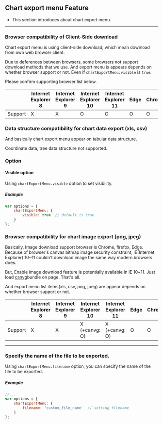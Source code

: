 ## Chart export menu Feature
* This section introduces about chart export menu.

***

### Browser compatibility of Client-Side download
Chart export menu is using client-side download, which mean download from own web browser client.

Due to deferences between browsers, some browsers not support download methods that we use.
And export menu is appears depends on whether browser support or not.
Even if `chartExportMenu.visible` is `true`.

Please confirm supporting browser list below.

||Internet Explorer 8|Internet Explorer 9|Internet Explorer 10| Internet Explorer 11| Edge | Chrome | Firefox | Safari|
|---|---|---|---|---|---|---|---|---|
|Support|X|X|O|O|O|O|O|X|

### Data structure compatibility for chart data export (xls, csv)
And basically chart export menu appear on tabular data structure.

Coordinate data, tree data structure not supported.

### Option

#### Visible option
Using `chartExportMenu.visible` option to set visibility.

##### Example

``` javascript
var options = {
    chartExportMenu: {
        visible: true  // default is true.
    }
};
```

### Browser compatibility for chart image export (png, jpeg)
Basically, Image download support browser is Chrome, firefox, Edge.
Because of browser's canvas bitmap image security constraint, IE(Internet Explorer) 10~11 couldn't download image the same way modern browsers does.

But, Enable image download feature is potentially available in IE 10~11.
Just load [canvg](https://github.com/canvg/canvg)bundle on page. That's all.

And export menu list items(xls, csv, png, jpeg) are appear depends on whether browser support or not.

||Internet Explorer 8|Internet Explorer 9|Internet Explorer 10| Internet Explorer 11| Edge | Chrome | Firefox | Safari|
|---|---|---|---|---|---|---|---|---|
|Support|X|X|X (+canvg: O)|X (+canvg: O)|O|O|O|X|

***

### Specify the name of the file to be exported.
Using `chartExportMenu.filename` option, you can specify the name of the file to be exported.

##### Example

```javascript
//...
var options = {
    chartExportMenu: {
        filename: 'custom_file_name'  // setting filename
    }
};
```
